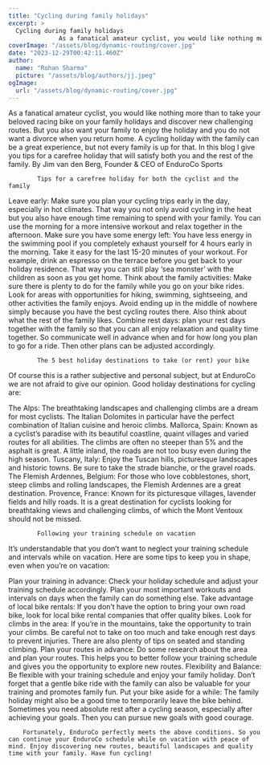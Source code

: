 ```yaml
---
title: "Cycling during family holidays"
excerpt: >
  Cycling during family holidays
              As a fanatical amateur cyclist, you would like nothing more than to take your beloved racing bike on your family holidays and discover new challenging routes
coverImage: "/assets/blog/dynamic-routing/cover.jpg"
date: "2023-12-29T00:42:11.460Z"
author:
  name: "Rohan Sharma"
  picture: "/assets/blog/authors/jj.jpeg"
ogImage:
  url: "/assets/blog/dynamic-routing/cover.jpg"
---
```


As a fanatical amateur cyclist, you would like nothing more than to take your beloved racing bike on your family holidays and discover new challenging routes. But you also want your family to enjoy the holiday and you do not want a divorce when you return home. A cycling holiday with the family can be a great experience, but not every family is up for that. In this blog I give you tips for a carefree holiday that will satisfy both you and the rest of the family.
By Jim van den Berg, Founder & CEO of EnduroCo Sports

		
			Tips for a carefree holiday for both the cyclist and the family

Leave early: Make sure you plan your cycling trips early in the day, especially in hot climates. That way you not only avoid cycling in the heat but you also have enough time remaining to spend with your family. You can use the morning for a more intensive workout and relax together in the afternoon.
Make sure you have some energy left: You have less energy in the swimming pool if you completely exhaust yourself for 4 hours early in the morning. Take it easy for the last 15-20 minutes of your workout. For example, drink an espresso on the terrace before you get back to your holiday residence. That way you can still play ‘sea monster’ with the children as soon as you get home.
Think about the family activities: Make sure there is plenty to do for the family while you go on your bike rides. Look for areas with opportunities for hiking, swimming, sightseeing, and other activities the family enjoys. Avoid ending up in the middle of nowhere simply because you have the best cycling routes there. Also think about what the rest of the family likes.
Combine rest days: plan your rest days together with the family so that you can all enjoy relaxation and quality time together. So communicate well in advance when and for how long you plan to go for a ride. Then other plans can be adjusted accordingly.


		
			The 5 best holiday destinations to take (or rent) your bike
Of course this is a rather subjective and personal subject, but at EnduroCo we are not afraid to give our opinion. Good holiday destinations for cycling are:

The Alps: The breathtaking landscapes and challenging climbs are a dream for most cyclists. The Italian Dolomites in particular have the perfect combination of Italian cuisine and heroic climbs.
Mallorca, Spain: Known as a cyclist’s paradise with its beautiful coastline, quaint villages and varied routes for all abilities. The climbs are often no steeper than 5% and the asphalt is great. A little inland, the roads are not too busy even during the high season.
Tuscany, Italy: Enjoy the Tuscan hills, picturesque landscapes and historic towns. Be sure to take the strade bianche, or the gravel roads.
The Flemish Ardennes, Belgium: For those who love cobblestones, short, steep climbs and rolling landscapes, the Flemish Ardennes are a great destination.
Provence, France: Known for its picturesque villages, lavender fields and hilly roads. It is a great destination for cyclists looking for breathtaking views and challenging climbs, of which the Mont Ventoux should not be missed.


		
			Following your training schedule on vacation
It’s understandable that you don’t want to neglect your training schedule and intervals while on vacation. Here are some tips to keep you in shape, even when you’re on vacation:

Plan your training in advance: Check your holiday schedule and adjust your training schedule accordingly. Plan your most important workouts and intervals on days when the family can do something else.
Take advantage of local bike rentals: If you don’t have the option to bring your own road bike, look for local bike rental companies that offer quality bikes.
Look for climbs in the area: If you’re in the mountains, take the opportunity to train your climbs. Be careful not to take on too much and take enough rest days to prevent injuries. There are also plenty of tips on seated and standing climbing.
Plan your routes in advance: Do some research about the area and plan your routes. This helps you to better follow your training schedule and gives you the opportunity to explore new routes.
Flexibility and Balance: Be flexible with your training schedule and enjoy your family holiday. Don’t forget that a gentle bike ride with the family can also be valuable for your training and promotes family fun.
Put your bike aside for a while: The family holiday might also be a good time to temporarily leave the bike behind. Sometimes you need absolute rest after a cycling season, especially after achieving your goals. Then you can pursue new goals with good courage.


		
		Fortunately, EnduroCo perfectly meets the above conditions. So you can continue your EnduroCo schedule while on vacation with peace of mind. Enjoy discovering new routes, beautiful landscapes and quality time with your family. Have fun cycling!